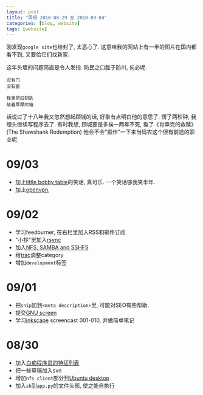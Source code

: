 ```yaml
---
layout: post
title: "周报 2010-08-29 至 2010-09-04"
categories: [blog, website]
tags: [website]
---
```


刚发现`google site`也给封了, 太恶心了. 这意味我的网站上有一半的图片在国内都看不到, 又要给它们找新家.

这年头墙的问题简直是令人发指. 防民之口胜于防川, 何必呢.

    没有门
    没有窗

    我拿把旧钥匙
    敲着厚厚的墙 

话说过了十八年我又忽然想起顾城的话, 好象有点明白他的意思了. 愣了两秒钟, 我埋头继续写程序去了. 
有时我想, 顾城要是多挨一两年不死, 看了《肖申克的救赎》(The Shawshank Redemption)
他会不会"振作"一下来当码农这个很有前途的职业呢. 

09/03
==========

 * 加上[little bobby table](/blog/2010/09/name-child-carefully.html)的笑话, 真可乐. 一个笑话够我笑半年. 
 * 加上[openvpn](/knowledge/entry/openvpn.html), 
 
09/02
=========

 * 学习feedburner, 在右栏里加入RSS和邮件订阅
 * "小抄"里加入[rsync](/knowledge/entry/rsync.html)
 * 加入[NFS, SAMBA and SSHFS](/knowledge/entry/nfs-samba-sshfs.html)
 * 给[trac](/knowledge/entry/trac.html)调整category
 * 增加`development`标签

09/01
=========

 * 把`snip`加到`<meta description>`里, 可能对SEO有些帮助.
 * 提交[GNU screen](/knowledge/entry/screen.html)
 * 学习[inkscape](/knowledge/entry/inkscape.html) screencast 001-010, 并做简单笔记

08/30 
==========

 * 加入[白痴程序员的特征列表](/blog/2010/08/idiot-programmer.html)
 * 把一些草稿加入svn
 * 增加`nfs client`部分到[Ubuntu desktop](/blog/2010/08/ubuntu-desktop.html)
 * 加入`sh`到`app.py`的文件头部, 使之能自执行


